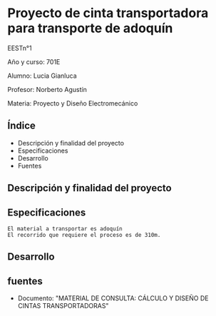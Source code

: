 # Proyecto de cinta transportadora para transporte de adoquín

EESTn°1

Año y curso: 701E

Alumno: Lucia Gianluca

Profesor: Norberto Agustín

Materia: Proyecto y Diseño Electromecánico

## Índice

- Descripción y finalidad del proyecto
- Especificaciones
- Desarrollo
- Fuentes

## Descripción y finalidad del proyecto

## Especificaciones

	El material a transportar es adoquín
	El recorrido que requiere el proceso es de 310m.
	
## Desarrollo


## fuentes

- Documento: "MATERIAL DE CONSULTA: CÁLCULO Y DISEÑO DE CINTAS TRANSPORTADORAS"
